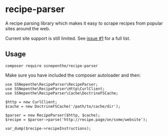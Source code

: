# recipe-parser
A recipe parsing library which makes it easy to scrape recipes from popular sites around the web.

Current site support is still limited. See [issue #1](https://github.com/ssnepenthe/recipe-parser/issues/1) for a full list.

## Usage
```
composer require ssnepenthe/recipe-parser
```

Make sure you have included the composer autoloader and then:

```
use SSNepenthe\RecipeParser\RecipeParser;
use SSNepenthe\RecipeParser\Http\CurlClient;
use SSNepenthe\RecipeParser\Cache\DoctrineFSCache;

$http = new CurlClient;
$cache = new DoctrineFSCache('/path/to/cache/dir');

$parser = new RecipeParser($http, $cache);
$recipe = $parser->parse('http://recipe.page/on/some/website');

var_dump($recipe->recipeInstructions);
```